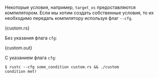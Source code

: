 Некоторые условия, например, `target_os` предоставляются компилятором. Если мы хотим создать собственные условия, то их необходимо передать компилятору используя флаг `--cfg`.  

{custom.rs}

Без указания флага `cfg`:

{custom.out}

С указанием флага `cfg`:

```
$ rustc --cfg some_condition custom.rs && ./custom
condition met!
```
